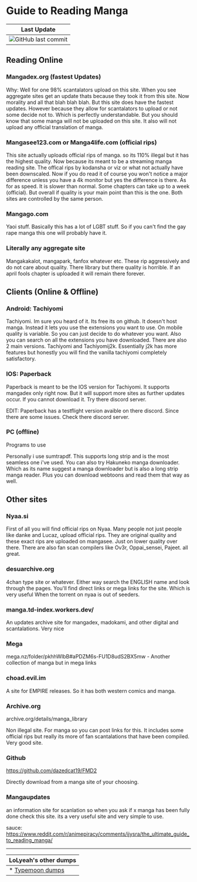# Guide to Reading Manga

| Last Update | 
|-------|
| ![GitHub last commit](https://img.shields.io/github/last-commit/LoLyeah/dump) |

## Reading Online
### Mangadex.org (fastest Updates)

Why: Well for one 98% scantalators upload on this site. When you see aggregate sites get an update thats because they took it from this site. Now morality and all that blah blah blah. But this site does have the fastest updates. However because they allow for scantalators to upload or not some decide not to. Which is perfectly understandable. But you should know that some manga will not be uploaded on this site. It also will not upload any official translation of manga.

### Mangasee123.com or Manga4life.com (official rips)

This site actually uploads official rips of manga. so its 110% illegal but it has the highest quality. Now because its meant to be a streaming manga reading site. The offical rips by kodansha or viz or what not actually have been downscaled. Now if you do read it of course you won't notice a major difference unless you have a 4k monitor but yes the difference is there. As for as speed. It is slower than normal. Some chapters can take up to a week (official). But overall if quality is your main point than this is the one. Both sites are controlled by the same person.

### Mangago.com

Yaoi stuff. Basically this has a lot of LGBT stuff. So if you can't find the gay rape manga this one will probably have it.

### Literally any aggregate site

Mangakakalot, mangapark, fanfox whatever etc. These rip aggressively and do not care about quality. There library but there quality is horrible. If an april fools chapter is uploaded it will remain there forever.

## Clients (Online & Offline)
### Android: Tachiyomi

Tachiyomi. Im sure you heard of it. Its free its on github. It doesn't host manga. Instead it lets you use the extensions you want to use. On mobile quality is variable. So you can just decide to do whatever you want. Also you can search on all the extensions you have downloaded. There are also 2 main versions. Tachiyomi and Tachiyomij2k. Essentially j2k has more features but honestly you will find the vanilla tachiyomi completely satisfactory.

### IOS: Paperback

Paperback is meant to be the IOS version for Tachiyomi. It supports mangadex only right now. But it will support more sites as further updates occur. If you cannot download it. Try there discord server.

EDIT: Paperback has a testflight version avaible on there discord. Since there are some issues. Check there discord server.

### PC (offline)
Programs to use

Personally i use sumtrapdf. This supports long strip and is the most seamless one i've used. You can also try Hakuneko manga downloader. Which as its name suggest a manga downloader but is also a long strip manga reader. Plus you can download webtoons and read them that way as well.

## Other sites
### Nyaa.si

First of all you will find official rips on Nyaa. Many people not just people like danke and Lucaz, upload official rips. They are original quality and these exact rips are uploaded on mangasee. Just on lower quality over there. There are also fan scan compilers like Ov3r, Oppai_sensei, Pajeet. all great.

### desuarchive.org

4chan type site or whatever. Either way search the ENGLISH name and look through the pages. You'll find direct links or mega links for the site. Which is very useful When the torrent on nyaa is out of seeders.

### manga.td-index.workers.dev/

An updates archive site for mangadex, madokami, and other digital and scantalations. Very nice

### Mega

mega.nz/folder/pkhhWIbB#aPDZM6s-FU1D8udS2BX5mw - Another collection of manga but in mega links

### choad.evil.im

A site for EMPIRE releases. So it has both western comics and manga.

### Archive.org
archive.org/details/manga_library

Non illegal site. For manga so you can post links for this. It includes some official rips but really its more of fan scantalations that have been compiled. Very good site.

### Github
https://github.com/dazedcat19/FMD2

Directly download from a manga site of your choosing.

### Mangaupdates 
an information site for scanlation so when you ask if x manga has been fully done check this site. its a very useful site and very simple to use.

sauce: https://www.reddit.com/r/animepiracy/comments/ijysra/the_ultimate_guide_to_reading_manga/

---------------------------------------

| LoLyeah's other dumps |
| --------------------- |
| * [Typemoon dumps](https://github.com/LoLyeah/dump/blob/master/typemoon.md) |
